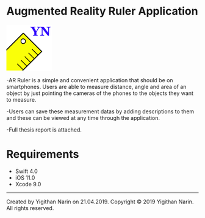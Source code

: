 # Augmented Reality Ruler Application

![](ARRuler/Assets.xcassets/AppIcon.appiconset/Icon-120.png)

  -AR Ruler is a simple and convenient application that should be on smartphones. Users are able to measure distance, angle and area of an object by just pointing the cameras of the phones to the objects they want to measure.

  -Users can save these measurement datas by adding descriptions to them and these can be viewed at any time through the application.

  -Full thesis report is attached.

# Requirements

   - Swift 4.0
   - iOS 11.0
   - Xcode 9.0
   
   ---
   

Created by Yigithan Narin on 21.04.2019. Copyright © 2019 Yigithan Narin. All rights reserved.
